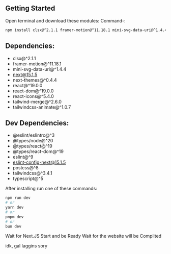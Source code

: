 ## Getting Started

Open terminal and download these modules:
Command-: 

```bash 
npm install clsx@^2.1.1 framer-motion@^11.18.1 mini-svg-data-uri@^1.4.4 next@15.1.5 next-themes@^0.4.4 react@^19.0.0 react-dom@^19.0.0 react-icons@^5.4.0 tailwind-merge@^2.6.0 tailwindcss-animate@^1.0.7 @eslint/eslintrc@^3 @types/node@^20 @types/react@^19 @types/react-dom@^19 eslint@^9 eslint-config-next@15.1.5 postcss@^8 tailwindcss@^3.4.1 typescript@^5
```

## Dependencies:
* clsx@^2.1.1
* framer-motion@^11.18.1
* mini-svg-data-uri@^1.4.4
* next@15.1.5
* next-themes@^0.4.4
* react@^19.0.0
* react-dom@^19.0.0
* react-icons@^5.4.0
* tailwind-merge@^2.6.0
* tailwindcss-animate@^1.0.7

## Dev Dependencies:
* @eslint/eslintrc@^3
* @types/node@^20
* @types/react@^19
* @types/react-dom@^19
* eslint@^9
* eslint-config-next@15.1.5
* postcss@^8
* tailwindcss@^3.4.1
* typescript@^5

After installing run one of these commands:
```bash
npm run dev
# or
yarn dev
# or
pnpm dev
# or
bun dev
```


Wait for Next.JS 
Start and be Ready
Wait for the website will be Complited

idk, gal laggins sory